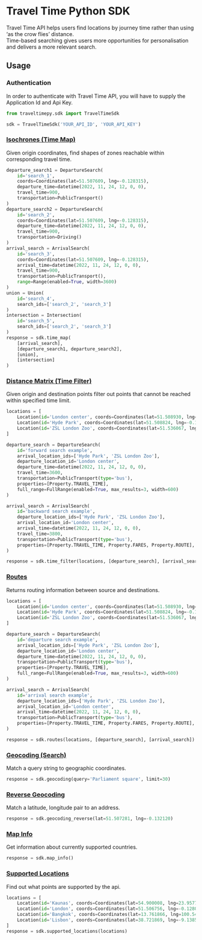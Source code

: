 # Travel Time Python SDK

Travel Time API helps users find locations by journey time rather than using ‘as the crow flies’ distance.  
Time-based searching gives users more opportunities for personalisation and delivers a more relevant search.

## Usage

### Authentication

In order to authenticate with Travel Time API, you will have to supply the Application Id and Api Key.

```python
from traveltimepy.sdk import TravelTimeSdk

sdk = TravelTimeSdk('YOUR_API_ID', 'YOUR_API_KEY')
```

### [Isochrones (Time Map)](https://traveltime.com/docs/api/reference/isochrones)

Given origin coordinates, find shapes of zones reachable within corresponding travel time.

```python
departure_search1 = DepartureSearch(
    id='search_1',
    coords=Coordinates(lat=51.507609, lng=-0.128315),
    departure_time=datetime(2022, 11, 24, 12, 0, 0),
    travel_time=900,
    transportation=PublicTransport()
)
departure_search2 = DepartureSearch(
    id='search_2',
    coords=Coordinates(lat=51.507609, lng=-0.128315),
    departure_time=datetime(2022, 11, 24, 12, 0, 0),
    travel_time=900,
    transportation=Driving()
)
arrival_search = ArrivalSearch(
    id='search_3',
    coords=Coordinates(lat=51.507609, lng=-0.128315),
    arrival_time=datetime(2022, 11, 24, 12, 0, 0),
    travel_time=900,
    transportation=PublicTransport(),
    range=Range(enabled=True, width=3600)
)
union = Union(
    id='search_4',
    search_ids=['search_2', 'search_3']
)
intersection = Intersection(
    id='search_5',
    search_ids=['search_2', 'search_3']
)
response = sdk.time_map(
    [arrival_search],
    [departure_search1, departure_search2],
    [union],
    [intersection]
)
```

### [Distance Matrix (Time Filter)](https://traveltime.com/docs/api/reference/distance-matrix)

Given origin and destination points filter out points that cannot be reached within specified time limit.

```python
locations = [
    Location(id='London center', coords=Coordinates(lat=51.508930, lng=-0.131387)),
    Location(id='Hyde Park', coords=Coordinates(lat=51.508824, lng=-0.167093)),
    Location(id='ZSL London Zoo', coords=Coordinates(lat=51.536067, lng=-0.153596))
]

departure_search = DepartureSearch(
    id='forward search example',
    arrival_location_ids=['Hyde Park', 'ZSL London Zoo'],
    departure_location_id='London center',
    departure_time=datetime(2022, 11, 24, 12, 0, 0),
    travel_time=3600,
    transportation=PublicTransport(type='bus'),
    properties=[Property.TRAVEL_TIME],
    full_range=FullRange(enabled=True, max_results=3, width=600)
)

arrival_search = ArrivalSearch(
    id='backward search example',
    departure_location_ids=['Hyde Park', 'ZSL London Zoo'],
    arrival_location_id='London center',
    arrival_time=datetime(2022, 11, 24, 12, 0, 0),
    travel_time=3800,
    transportation=PublicTransport(type='bus'),
    properties=[Property.TRAVEL_TIME, Property.FARES, Property.ROUTE],
)

response = sdk.time_filter(locations, [departure_search], [arrival_search])
```

### [Routes](https://traveltime.com/docs/api/reference/routes)

Returns routing information between source and destinations.

```python
locations = [
    Location(id='London center', coords=Coordinates(lat=51.508930, lng=-0.131387)),
    Location(id='Hyde Park', coords=Coordinates(lat=51.508824, lng=-0.167093)),
    Location(id='ZSL London Zoo', coords=Coordinates(lat=51.536067, lng=-0.153596))
]

departure_search = DepartureSearch(
    id='departure search example',
    arrival_location_ids=['Hyde Park', 'ZSL London Zoo'],
    departure_location_id='London center',
    departure_time=datetime(2022, 11, 24, 12, 0, 0),
    transportation=PublicTransport(type='bus'),
    properties=[Property.TRAVEL_TIME],
    full_range=FullRange(enabled=True, max_results=3, width=600)
)

arrival_search = ArrivalSearch(
    id='arrival search example',
    departure_location_ids=['Hyde Park', 'ZSL London Zoo'],
    arrival_location_id='London center',
    arrival_time=datetime(2022, 11, 24, 12, 0, 0),
    transportation=PublicTransport(type='bus'),
    properties=[Property.TRAVEL_TIME, Property.FARES, Property.ROUTE],
)

response = sdk.routes(locations, [departure_search], [arrival_search])
```

### [Geocoding (Search)](https://traveltime.com/docs/api/reference/geocoding-search)

Match a query string to geographic coordinates.

```python
response = sdk.geocoding(query='Parliament square', limit=30)
```

### [Reverse Geocoding](https://traveltime.com/docs/api/reference/geocoding-reverse)

Match a latitude, longitude pair to an address.

```python
response = sdk.geocoding_reverse(lat=51.507281, lng=-0.132120)
```

### [Map Info](https://traveltime.com/docs/api/reference/map-info)

Get information about currently supported countries.

```python
response = sdk.map_info()
```

### [Supported Locations](https://traveltime.com/docs/api/reference/supported-locations)

Find out what points are supported by the api.

```python
locations = [
    Location(id='Kaunas', coords=Coordinates(lat=54.900008, lng=23.957734)),
    Location(id='London', coords=Coordinates(lat=51.506756, lng=-0.12805)),
    Location(id='Bangkok', coords=Coordinates(lat=13.761866, lng=100.544818)),
    Location(id='Lisbon', coords=Coordinates(lat=38.721869, lng=-9.138549)),
]
response = sdk.supported_locations(locations)
```
